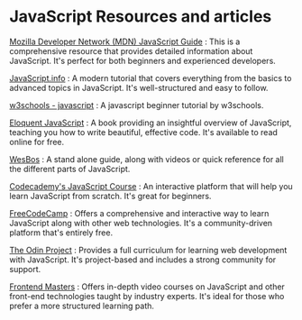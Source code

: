 # JavaScript Resources and articles
[Mozilla Developer Network (MDN) JavaScript Guide](https://developer.mozilla.org/en-US/docs/Web/JavaScript/Guide)
: This is a comprehensive resource that provides detailed information about JavaScript. It's perfect for both beginners and experienced developers.


[JavaScript.info](https://javascript.info/)
: A modern tutorial that covers everything from the basics to advanced topics in JavaScript. It's well-structured and easy to follow.


[w3schools - javascript](https://www.w3schools.com/js/)
: A javascript beginner tutorial by w3schools.

[Eloquent JavaScript](https://eloquentjavascript.net/)
: A book providing an insightful overview of JavaScript, teaching you how to write beautiful, effective code. It's available to read online for free.


[WesBos](https://wesbos.com/javascript/)
: A stand alone guide, along with videos or quick reference for all the different parts of JavaScript.


[Codecademy's JavaScript Course](https://www.codecademy.com/learn/introduction-to-javascript)
: An interactive platform that will help you learn JavaScript from scratch. It's great for beginners.


[FreeCodeCamp](https://www.freecodecamp.org/learn/javascript-algorithms-and-data-structures/)
: Offers a comprehensive and interactive way to learn JavaScript along with other web technologies. It's a community-driven platform that's entirely free.


[The Odin Project](https://www.theodinproject.com/paths/full-stack-javascript/courses/javascript) 
: Provides a full curriculum for learning web development with JavaScript. It's project-based and includes a strong community for support.


[Frontend Masters](https://frontendmasters.com/)
: Offers in-depth video courses on JavaScript and other front-end technologies taught by industry experts. It's ideal for those who prefer a more structured learning path.
